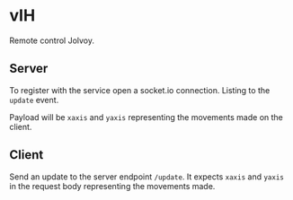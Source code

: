 # vIH

Remote control Jolvoy.

## Server

To register with the service open a socket.io connection.
Listing to the `update` event.

Payload will be `xaxis` and `yaxis` representing the movements made on the client.

## Client

Send an update to the server endpoint `/update`. It expects `xaxis` and `yaxis` in the request body representing the movements made.

